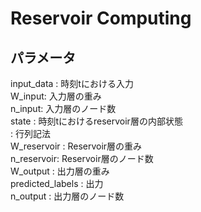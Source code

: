 # Reservoir Computing

## パラメータ

input_data : 時刻tにおける入力  
W_input: 入力層の重み  
n_input: 入力層のノード数  
state : 時刻tにおけるreservoir層の内部状態  
 : 行列記法  
W_reservoir : Reservoir層の重み  
n_reservoir: Reservoir層のノード数  
W_output : 出力層の重み  
predicted_labels : 出力  
n_output : 出力層のノード数  

